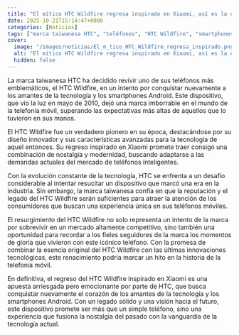 ```yaml
---
title: "El mítico HTC Wildfire regresa inspirado en Xiaomi, así es la última invención para tratar de sobrevivir"
date: 2025-10-21T15:14:47+0000
categories: [Noticias]
tags: ["marca taiwanesa HTC", "teléfonos", "HTC Wildfire", "smartphones Android", "tecnología", "Xiaomi", "teléfonos móviles."]
cover:
  image: "/images/noticias/El_m_tico_HTC_Wildfire_regresa_inspirado.png"
  alt: "El mítico HTC Wildfire regresa inspirado en Xiaomi, así es la última invención para tratar de sobrevivir"
  hidden: false
---
```


La marca taiwanesa HTC ha decidido revivir uno de sus teléfonos más emblemáticos, el HTC Wildfire, en un intento por conquistar nuevamente a los amantes de la tecnología y los smartphones Android. Este dispositivo, que vio la luz en mayo de 2010, dejó una marca imborrable en el mundo de la telefonía móvil, superando las expectativas más altas de aquellos que lo tuvieron en sus manos.

El HTC Wildfire fue un verdadero pionero en su época, destacándose por su diseño innovador y sus características avanzadas para la tecnología de aquel entonces. Su regreso inspirado en Xiaomi promete traer consigo una combinación de nostalgia y modernidad, buscando adaptarse a las demandas actuales del mercado de teléfonos inteligentes.

Con la evolución constante de la tecnología, HTC se enfrenta a un desafío considerable al intentar resucitar un dispositivo que marcó una era en la industria. Sin embargo, la marca taiwanesa confía en que la reputación y el legado del HTC Wildfire serán suficientes para atraer la atención de los consumidores que buscan una experiencia única en sus teléfonos móviles.

El resurgimiento del HTC Wildfire no solo representa un intento de la marca por sobrevivir en un mercado altamente competitivo, sino también una oportunidad para recordar a los fieles seguidores de la marca los momentos de gloria que vivieron con este icónico teléfono. Con la promesa de combinar la esencia original del HTC Wildfire con las últimas innovaciones tecnológicas, este renacimiento podría marcar un hito en la historia de la telefonía móvil.

En definitiva, el regreso del HTC Wildfire inspirado en Xiaomi es una apuesta arriesgada pero emocionante por parte de HTC, que busca conquistar nuevamente el corazón de los amantes de la tecnología y los smartphones Android. Con un legado sólido y una visión hacia el futuro, este dispositivo promete ser más que un simple teléfono, sino una experiencia que fusiona la nostalgia del pasado con la vanguardia de la tecnología actual.
